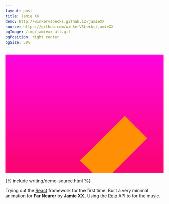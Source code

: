```yaml
---
layout: post
title: Jamie XX
demo: http://winkervsbecks.github.io/jamieXX
source: https://github.com/winkerVSbecks/jamieXX
bgImage: /img/jamiexx-alt.gif
bgPosition: right center
bgSize: 50%
---
```


![](/img/jamiexx.gif)

{% include writing/demo-source.html %}

Trying out the [React](http://facebook.github.io/react/index.html) framework for the first time. Built a very minimal animation for **Far Nearer** by **Jamie XX**. Using the [Rdio](http://www.rdio.com/developers/docs) API to for the music.

